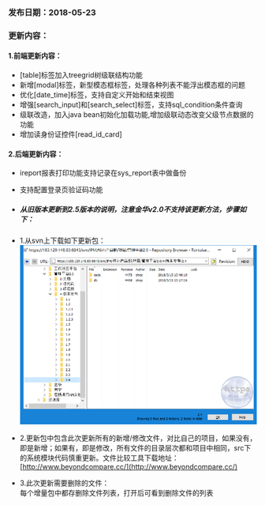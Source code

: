 ### 发布日期：2018-05-23

### 更新内容：

#### 1.前端更新内容：
* [table]标签加入treegrid树级联结构功能
* 新增[modal]标签，新型模态框标签，处理各种列表不能浮出模态框的问题
* 优化[date_time]标签，支持自定义开始和结束视图
* 增强[search_input]和[search_select]标签，支持sql_condition条件查询
* 级联改造，加入java bean初始化加载功能,增加级联动态改变父级节点数据的功能
* 增加读身份证控件[read_id_card]
#### 2.后端更新内容：
* ireport报表打印功能支持记录在sys_report表中做备份
* 支持配置登录页验证码功能

* ##### 从旧版本更新到2.5版本的说明，注意金华v2.0不支持该更新方法，步骤如下：
* 1.从svn上下载如下更新包：  
![](/assets/V2.4_1.png)
* 2.更新包中包含此次更新所有的新增/修改文件，对比自己的项目，如果没有，即是新增；如果有，即是修改，所有文件的目录层次都和项目中相同，src下的系统模块代码慎重更新。文件比较工具下载地址：[http://www.beyondcompare.cc/](http://www.beyondcompare.cc/)

* 3.此次更新需要删除的文件：  
  每个增量包中都存删除文件列表，打开后可看到删除文件的列表



